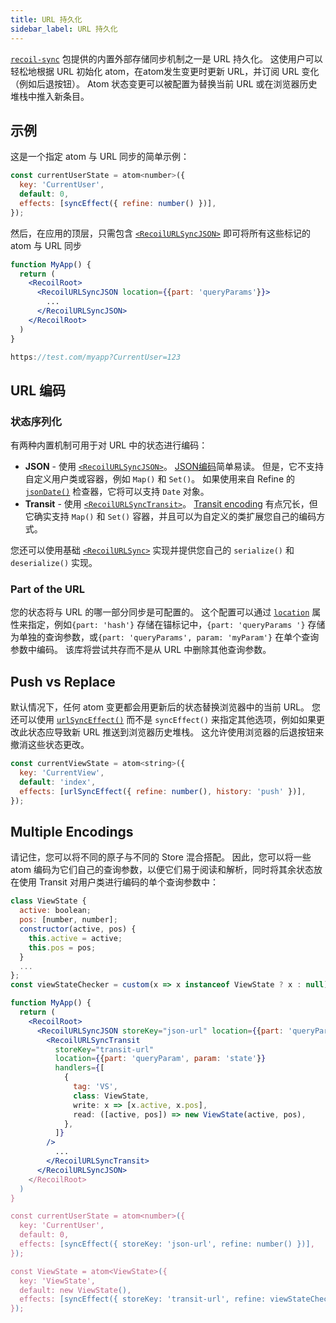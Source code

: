 ```yaml
---
title: URL 持久化
sidebar_label: URL 持久化
---
```


[`recoil-sync`](/docs/recoil-sync/introduction) 包提供的内置外部存储同步机制之一是 URL 持久化。 这使用户可以轻松地根据 URL 初始化 atom，在atom发生变更时更新 URL，并订阅 URL 变化（例如后退按钮）。 Atom 状态变更可以被配置为替换当前 URL 或在浏览器历史堆栈中推入新条目。

## 示例

这是一个指定 atom 与 URL 同步的简单示例：

```jsx
const currentUserState = atom<number>({
  key: 'CurrentUser',
  default: 0,
  effects: [syncEffect({ refine: number() })],
});
```

然后，在应用的顶层，只需包含 [`<RecoilURLSyncJSON>`](/docs/recoil-sync/api/RecoilURLSyncJSON) 即可将所有这些标记的 atom 与 URL 同步

```jsx
function MyApp() {
  return (
    <RecoilRoot>
      <RecoilURLSyncJSON location={{part: 'queryParams'}}>
        ...
      </RecoilURLSyncJSON>
    </RecoilRoot>
  )
}
```

```jsx
https://test.com/myapp?CurrentUser=123
```

## URL 编码

### 状态序列化

有两种内置机制可用于对 URL 中的状态进行编码：

* **JSON** - 使用 [`<RecoilURLSyncJSON>`](/docs/recoil-sync/api/RecoilURLSyncJSON)。 [JSON编码](https://en.wikipedia.org/wiki/JSON)简单易读。 但是，它不支持自定义用户类或容器，例如 `Map()` 和 `Set()`。 如果使用来自 Refine 的 [`jsonDate()`](/docs/refine/api/Primitive_Checkers#jsondate) 检查器，它将可以支持 `Date` 对象。
* **Transit** - 使用 [`<RecoilURLSyncTransit>`](/docs/recoil-sync/api/RecoilURLSyncTransit)。 [Transit encoding](https://github.com/cognitect/transit-js) 有点冗长，但它确实支持 `Map()` 和 `Set()` 容器，并且可以为自定义的类扩展您自己的编码方式。

您还可以使用基础 [`<RecoilURLSync>`](/docs/recoil-sync/api/RecoilURLSync) 实现并提供您自己的 `serialize()` 和 `deserialize()` 实现。

### Part of the URL

您的状态将与 URL 的哪一部分同步是可配置的。 这个配置可以通过 [`location`](/docs/recoil-sync/api/RecoilURLSync#url-location) 属性来指定，例如`{part: 'hash'}` 存储在锚标记中，`{part: 'queryParams '}` 存储为单独的查询参数，或`{part: 'queryParams', param: 'myParam'}` 在单个查询参数中编码。 该库将尝试共存而不是从 URL 中删除其他查询参数。

## Push vs Replace

默认情况下，任何 atom 变更都会用更新后的状态替换浏览器中的当前 URL。 您还可以使用 [`urlSyncEffect()`](/docs/recoil-sync/api/urlSyncEffect) 而不是 `syncEffect()` 来指定其他选项，例如如果更改此状态应导致新 URL 推送到浏览器历史堆栈。 这允许使用浏览器的后退按钮来撤消这些状态更改。

```jsx
const currentViewState = atom<string>({
  key: 'CurrentView',
  default: 'index',
  effects: [urlSyncEffect({ refine: number(), history: 'push' })],
});
```

## Multiple Encodings

请记住，您可以将不同的原子与不同的 Store 混合搭配。 因此，您可以将一些 atom 编码为它们自己的查询参数，以便它们易于阅读和解析，同时将其余状态放在使用 Transit 对用户类进行编码的单个查询参数中：

```jsx
class ViewState {
  active: boolean;
  pos: [number, number];
  constructor(active, pos) {
    this.active = active;
    this.pos = pos;
  }
  ...
};
const viewStateChecker = custom(x => x instanceof ViewState ? x : null);

function MyApp() {
  return (
    <RecoilRoot>
      <RecoilURLSyncJSON storeKey="json-url" location={{part: 'queryParams'}}>
        <RecoilURLSyncTransit
          storeKey="transit-url"
          location={{part: 'queryParam', param: 'state'}}
          handlers={[
            {
              tag: 'VS',
              class: ViewState,
              write: x => [x.active, x.pos],
              read: ([active, pos]) => new ViewState(active, pos),
            },
          ]}
        />
          ...
        </RecoilURLSyncTransit>
      </RecoilURLSyncJSON>
    </RecoilRoot>
  )
}

const currentUserState = atom<number>({
  key: 'CurrentUser',
  default: 0,
  effects: [syncEffect({ storeKey: 'json-url', refine: number() })],
});

const ViewState = atom<ViewState>({
  key: 'ViewState',
  default: new ViewState(),
  effects: [syncEffect({ storeKey: 'transit-url', refine: viewStateChecker() })],
});
```
